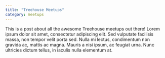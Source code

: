 ```yaml
---
title: "Treehouse Meetups"
category: meetups
---
```


This is a post about all the awesome Treehouse meetups out there!  Lorem ipsum dolor sit amet, consectetur adipiscing elit. Sed vulputate facilisis massa, non tempor velit porta sed. Nulla mi lectus, condimentum non gravida ac, mattis ac magna. Mauris a nisi ipsum, ac feugiat urna. Nunc ultricies dictum tellus, in iaculis nulla elementum at. 